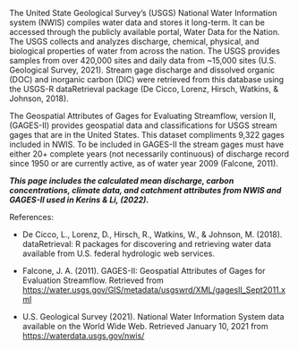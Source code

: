 The United State Geological Survey’s (USGS) National Water Information system (NWIS) compiles water data and stores it long-term. It can be accessed through the publicly available portal, Water Data for the Nation. The USGS collects and analyzes discharge, chemical, physical, and biological properties of water from across the nation. The USGS provides samples from over 420,000 sites and daily data from ~15,000 sites (U.S. Geological Survey, 2021). Stream gage discharge and dissolved organic (DOC) and inorganic carbon (DIC) were retrieved from this database using the USGS-R dataRetrieval package (De Cicco, Lorenz, Hirsch, Watkins, & Johnson, 2018).

The Geospatial Attributes of Gages for Evaluating Streamflow, version II, (GAGES-II) provides geospatial data and classifications for USGS stream gages that are in the United States. This dataset compliments 9,322 gages included in NWIS. To be included in GAGES-II the stream gages must have either 20+ complete years (not necessarily continuous) of discharge record since 1950 or are currently active, as of water year 2009 (Falcone, 2011).

***This page includes the calculated mean discharge, carbon concentrations, climate data, and catchment attributes from NWIS and GAGES-II used in Kerins & Li, (2022).***


References:

* De Cicco, L., Lorenz, D., Hirsch, R., Watkins, W., & Johnson, M. (2018). dataRetrieval: R packages for discovering and retrieving water data available from U.S. federal hydrologic web services. 

* Falcone, J. A. (2011). GAGES-II: Geospatial Attributes of Gages for Evaluation Streamflow. Retrieved from https://water.usgs.gov/GIS/metadata/usgswrd/XML/gagesII_Sept2011.xml

* U.S. Geological Survey (2021). National Water Information System data available on the World Wide Web. Retrieved January 10, 2021 from https://waterdata.usgs.gov/nwis/
